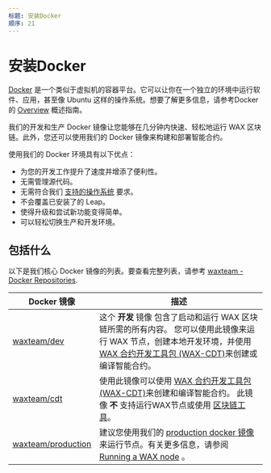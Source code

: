 ```yaml
---
标题: 安装Docker 
顺序: 21
---
```


# 安装Docker 

[Docker](https://www.docker.com/)  是一个类似于虚拟机的容器平台。它可以让你在一个独立的环境中运行软件、应用，甚至像 Ubuntu 这样的操作系统。想要了解更多信息，请参考Docker的 [Overview](https://www.docker.com/why-docker) 概述指南。

我们的开发和生产 Docker 镜像让您能够在几分钟内快速、轻松地运行 WAX 区块链。此外，您还可以使用我们的 Docker 镜像来构建和部署智能合约。

使用我们的 Docker 环境具有以下优点：

- 为您的开发工作提升了速度并增添了便利性。
- 无需管理源代码。
- 无需符合我们 [支持的操作系统](/build/tools/os) 要求。
- 不会覆盖已安装了的 Leap。
- 使得升级和尝试新功能变得简单。
- 可以轻松切换生产和开发环境。

## 包括什么

以下是我们核心 Docker 镜像的列表。要查看完整列表，请参考 [waxteam - Docker Repositories](https://hub.docker.com/u/waxteam).

| Docker 镜像 | 描述 |
|--------------|-------------|
| [waxteam/dev](https://hub.docker.com/r/waxteam/dev) | 这个 **开发** 镜像 包含了启动和运行 WAX 区块链所需的所有内容。 您可以使用此镜像来运行 WAX 节点，创建本地开发环境，并使用 [WAX 合约开发工具包 (WAX-CDT)](/build/dapp-development/wax-cdt/)来创建或编译智能合约。
| [waxteam/cdt](https://hub.docker.com/r/waxteam/cdt) | 使用此镜像可以使用 [WAX 合约开发工具包 (WAX-CDT)](/build/dapp-development/wax-cdt/)来创建和编译智能合约。 此镜像 **不** 支持运行WAX节点或使用 [区块链工具](/build/tools/blockchain_tools)。 |
| [waxteam/production](https://hub.docker.com/r/waxteam/production) | 建议您使用我们的 [production docker 镜像](https://hub.docker.com/r/waxteam/production) 来运行节点。有关更多信息，请参阅 [Running a WAX node](https://github.com/worldwide-asset-exchange/wax-blockchain/tree/develop/samples/mainnet) 。 |

<ChildTableOfContents :max="2" title="More inside this section" />
